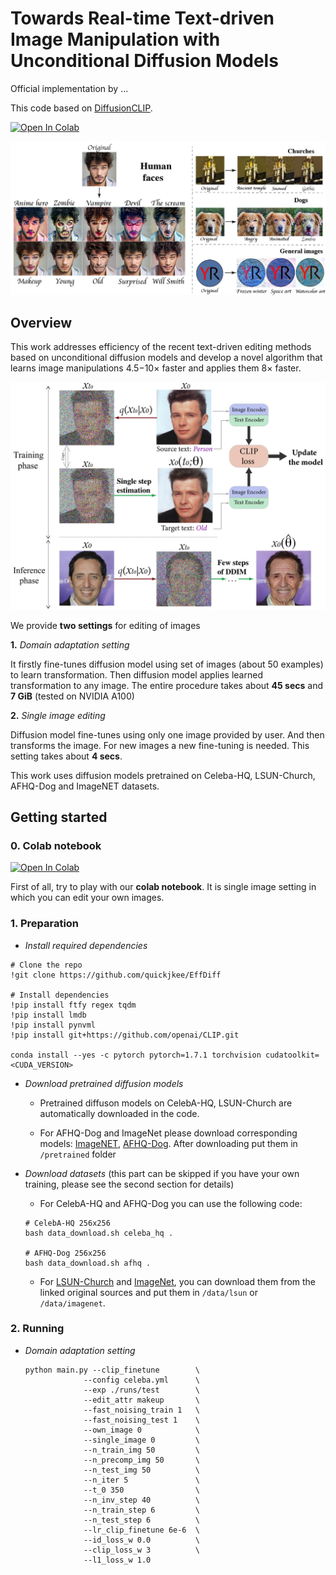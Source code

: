 # Towards Real-time Text-driven Image Manipulation with Unconditional Diffusion Models

Official implementation [](https://arxiv.org/abs/2011.13786) by ...

This code based on [DiffusionCLIP](https://github.com/gwang-kim/DiffusionCLIP).

[![Open In Colab](https://colab.research.google.com/assets/colab-badge.svg)](https://colab.research.google.com/drive/1rtu01eOB2gwr_j0gSyzXgkbMUKL_mNIx?usp=sharing)

![An image](./utils_imgs/readme.jpg)

## Overview

This work addresses efficiency of the recent text-driven editing methods based on unconditional diffusion
models and develop a novel algorithm that learns image manipulations 4.5−10× faster and applies them 8× faster.

![An image](./utils_imgs/overview-1.jpg)

We provide **two settings** for editing of images

**1.** _Domain adaptation setting_

It firstly fine-tunes diffusion model using set of images (about 50 examples) to learn transformation. 
Then diffusion model applies learned transformation to any image. The entire procedure takes about **45 secs** and **7 GiB** (tested on NVIDIA A100)

**2.** _Single image editing_

Diffusion model fine-tunes using only one image provided by user. And then transforms the image. For new images a new fine-tuning is needed. This setting takes about **4 secs**. 

This work uses diffusion models pretrained on Celeba-HQ, LSUN-Church, AFHQ-Dog and ImageNET datasets.

## Getting started

### 0. Colab notebook
[![Open In Colab](https://colab.research.google.com/assets/colab-badge.svg)](https://colab.research.google.com/drive/1rtu01eOB2gwr_j0gSyzXgkbMUKL_mNIx?usp=sharing)

First of all, try to play with our **colab notebook**. It is single image setting in which you can edit your own images.
### 1. Preparation

* _Install required dependencies_
```
# Clone the repo
!git clone https://github.com/quickjkee/EffDiff

# Install dependencies
!pip install ftfy regex tqdm
!pip install lmdb
!pip install pynvml
!pip install git+https://github.com/openai/CLIP.git

conda install --yes -c pytorch pytorch=1.7.1 torchvision cudatoolkit=<CUDA_VERSION>
```

* _Download pretrained diffusion models_

  * Pretrained diffuson models on CelebA-HQ, LSUN-Church are automatically downloaded in the code.

  * For AFHQ-Dog and ImageNet please download corresponding models: [ImageNET](https://openaipublic.blob.core.windows.net/diffusion/jul-2021/512x512_diffusion.pt), [AFHQ-Dog](https://onedrive.live.com/?authkey=%21AOIJGI8FUQXvFf8&cid=72419B431C262344&id=72419B431C262344%21103832&parId=72419B431C262344%21103807&o=OneUp).
  After downloading put them in ```/pretrained``` folder


* _Download datasets_ (this part can be skipped if you have your own training, please see the second section for details)
   * For CelebA-HQ and AFHQ-Dog you can use the following code:    
  ```
  # CelebA-HQ 256x256
  bash data_download.sh celeba_hq .
  
  # AFHQ-Dog 256x256
  bash data_download.sh afhq .
  ```
  * For [LSUN-Church](https://www.yf.io/p/lsun) and [ImageNet](https://image-net.org/index.php), you can download them from the linked original sources and put them in `/data/lsun` or `/data/imagenet`.

### 2. Running

* _Domain adaptation setting_

    ```
  python main.py --clip_finetune        \
                 --config celeba.yml      \
                 --exp ./runs/test        \
                 --edit_attr makeup       \
                 --fast_noising_train 1   \
                 --fast_noising_test 1    \
                 --own_image 0            \
                 --single_image 0         \
                 --n_train_img 50         \
                 --n_precomp_img 50       \
                 --n_test_img 50          \
                 --n_iter 5               \
                 --t_0 350                \
                 --n_inv_step 40          \
                 --n_train_step 6         \
                 --n_test_step 6          \
                 --lr_clip_finetune 6e-6  \
                 --id_loss_w 0.0          \
                 --clip_loss_w 3          \
                 --l1_loss_w 1.0 
    ```